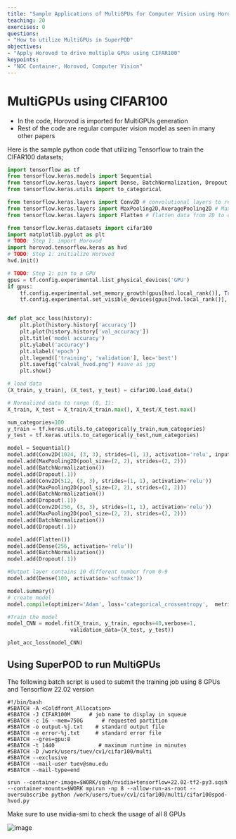 ```yaml
---
title: "Sample Applications of MultiGPUs for Computer Vision using Horovod"
teaching: 20
exercises: 0
questions:
- "How to utilize MultiGPUs in SuperPOD"
objectives:
- "Apply Horovod to drive multiple GPUs using CIFAR100"
keypoints:
- "NGC Container, Horovod, Computer Vision"
---
```


# MultiGPUs using CIFAR100

- In the code, Horovod is imported for MultiGPUs generation
- Rest of the code are regular computer vision model as seen in many other papers


Here is the sample python code that utilizing Tensorflow to train the CIFAR100 datasets;

```python
import tensorflow as tf
from tensorflow.keras.models import Sequential
from tensorflow.keras.layers import Dense, BatchNormalization, Dropout
from tensorflow.keras.utils import to_categorical

from tensorflow.keras.layers import Conv2D # convolutional layers to reduce image size
from tensorflow.keras.layers import MaxPooling2D,AveragePooling2D # Max pooling layers to further reduce image size   
from tensorflow.keras.layers import Flatten # flatten data from 2D to column for Dense layer

from tensorflow.keras.datasets import cifar100
import matplotlib.pyplot as plt
# TODO: Step 1: import Horovod
import horovod.tensorflow.keras as hvd
# TODO: Step 1: initialize Horovod
hvd.init()

# TODO: Step 1: pin to a GPU
gpus = tf.config.experimental.list_physical_devices('GPU')
if gpus:
    tf.config.experimental.set_memory_growth(gpus[hvd.local_rank()], True)
    tf.config.experimental.set_visible_devices(gpus[hvd.local_rank()], 'GPU')


def plot_acc_loss(history):
    plt.plot(history.history['accuracy'])
    plt.plot(history.history['val_accuracy'])
    plt.title('model accuracy')
    plt.ylabel('accuracy')
    plt.xlabel('epoch')
    plt.legend(['training', 'validation'], loc='best')
    plt.savefig("calval_hvod.png") #save as jpg
    plt.show()

# load data
(X_train, y_train), (X_test, y_test) = cifar100.load_data()

# Normalized data to range (0, 1):
X_train, X_test = X_train/X_train.max(), X_test/X_test.max()

num_categories=100
y_train = tf.keras.utils.to_categorical(y_train,num_categories)
y_test = tf.keras.utils.to_categorical(y_test,num_categories)

model = Sequential()
model.add(Conv2D(1024, (3, 3), strides=(1, 1), activation='relu', input_shape=(32, 32, 3)))
model.add(MaxPooling2D(pool_size=(2, 2), strides=(2, 2)))
model.add(BatchNormalization())
model.add(Dropout(.1))
model.add(Conv2D(512, (3, 3), strides=(1, 1), activation='relu'))
model.add(MaxPooling2D(pool_size=(2, 2), strides=(2, 2)))
model.add(BatchNormalization())
model.add(Dropout(.1))
model.add(Conv2D(256, (3, 3), strides=(1, 1), activation='relu'))
model.add(MaxPooling2D(pool_size=(2, 2), strides=(2, 2)))
model.add(BatchNormalization())
model.add(Dropout(.1))

model.add(Flatten())
model.add(Dense(256, activation='relu'))
model.add(BatchNormalization())
model.add(Dropout(.1))

#Output layer contains 10 different number from 0-9
model.add(Dense(100, activation='softmax'))

model.summary()
# create model
model.compile(optimizer='Adam', loss='categorical_crossentropy',  metrics=['accuracy'])

#Train the model
model_CNN = model.fit(X_train, y_train, epochs=40,verbose=1,
                    validation_data=(X_test, y_test))

plot_acc_loss(model_CNN)
```

## Using SuperPOD to run MultiGPUs

The following batch script is used to submit the training job using 8 GPUs and Tensorflow 22.02 version

```
#!/bin/bash
#SBATCH -A <Coldfront_Allocation>
#SBATCH -J CIFAR100M      # job name to display in squeue
#SBATCH -c 16 --mem=750G      # requested partition
#SBATCH -o output-%j.txt    # standard output file
#SBATCH -e error-%j.txt     # standard error file
#SBATCH --gres=gpu:8
#SBATCH -t 1440              # maximum runtime in minutes
#SBATCH -D /work/users/tuev/cv1/cifar100/multi
#SBATCH --exclusive
#SBATCH --mail-user tuev@smu.edu
#SBATCH --mail-type=end

srun --container-image=$WORK/sqsh/nvidia+tensorflow+22.02-tf2-py3.sqsh --container-mounts=$WORK mpirun -np 8 --allow-run-as-root --oversubscribe python /work/users/tuev/cv1/cifar100/multi/cifar100spod-hvod.py
```

Make sure to use nvidia-smi to check the usage of all 8 GPUs

![image](https://user-images.githubusercontent.com/43855029/210654404-48c2091c-7acf-4033-9141-6b3f3163a894.png)
